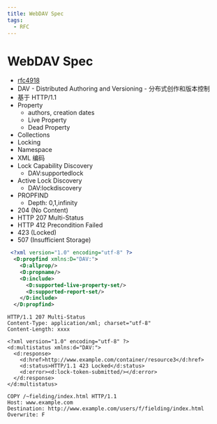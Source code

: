 ```yaml
---
title: WebDAV Spec
tags:
  - RFC
---
```


# WebDAV Spec

- [rfc4918](http://www.webdav.org/specs/rfc4918.html)
- DAV - Distributed Authoring and Versioning - 分布式创作和版本控制
- 基于 HTTP/1.1
- Property
  - authors, creation dates
  - Live Property
  - Dead Property
- Collections
- Locking
- Namespace
- XML 编码
- Lock Capability Discovery
  - DAV:supportedlock
- Active Lock Discovery
  - DAV:lockdiscovery
- PROPFIND
  - Depth: 0,1,infinity
- 204 (No Content)
- HTTP 207 Multi-Status
- HTTP 412 Precondition Failed
- 423 (Locked)
- 507 (Insufficient Storage)

```xml
 <?xml version="1.0" encoding="utf-8" ?>
  <D:propfind xmlns:D="DAV:">
    <D:allprop/>
    <D:propname/>
    <D:include>
      <D:supported-live-property-set/>
      <D:supported-report-set/>
    </D:include>
  </D:propfind>
```

```http
HTTP/1.1 207 Multi-Status
Content-Type: application/xml; charset="utf-8"
Content-Length: xxxx

<?xml version="1.0" encoding="utf-8" ?>
<d:multistatus xmlns:d="DAV:">
  <d:response>
    <d:href>http://www.example.com/container/resource3</d:href>
    <d:status>HTTP/1.1 423 Locked</d:status>
    <d:error><d:lock-token-submitted/></d:error>
  </d:response>
</d:multistatus>
```

```http
COPY /~fielding/index.html HTTP/1.1
Host: www.example.com
Destination: http://www.example.com/users/f/fielding/index.html
Overwrite: F
```
